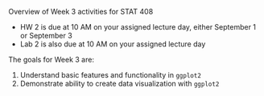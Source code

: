 Overview of Week 3 activities for STAT 408

- HW 2 is due at 10 AM on your assigned lecture day, either September 1 or September 3
- Lab 2 is also due at 10 AM on your assigned lecture day 

The goals for Week 3 are:

1. Understand basic features and functionality in `ggplot2`
2. Demonstrate ability to create data visualization with `ggplot2`

